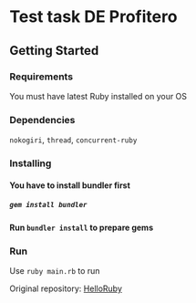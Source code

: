 # Test task DE Profitero

## Getting Started

### Requirements

You must have latest Ruby installed on your OS

### Dependencies
`nokogiri`,
`thread`,
`concurrent-ruby`

### Installing

#### You have to install bundler first
##### `gem install bundler`
#### Run `bundler install` to prepare gems

### Run
Use `ruby main.rb` to run

Original repository: [HelloRuby](https://github.com/DangouHaim/HelloRuby)
